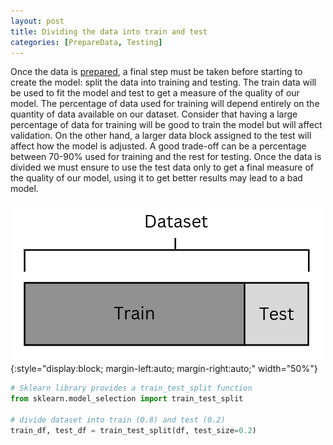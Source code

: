 ```yaml
---
layout: post
title: Dividing the data into train and test
categories: [PrepareData, Testing]
---
```


Once the data is [prepared](/the-4-cs/), a final step must be taken before starting to create the model: split the data into training and testing. The train data will be used to fit the model and test to get a measure of the quality of our model. The percentage of data used for training will depend entirely on the quantity of data available on our dataset. Consider that having a large percentage of data for training will be good to train the model but will affect validation. On the other hand, a larger data block assigned to the test will affect how the model is adjusted. A good trade-off can be a percentage between 70-90% used for training and the rest for testing. Once the data is divided we must ensure to use the test data only to get a final measure of the quality of our model, using it to get better results may lead to a bad model. 


![placeholder](/images/train-test-split.png){:style="display:block; margin-left:auto; margin-right:auto;"  width="50%"}

```python
# Sklearn library provides a train_test_split function
from sklearn.model_selection import train_test_split

# divide dataset into train (0.8) and test (0.2)
train_df, test_df = train_test_split(df, test_size=0.2)
```